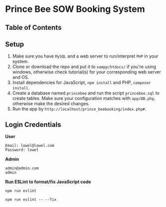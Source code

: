 # Prince Bee SOW Booking System
## Table of Contents

## Setup
1. Make sure you have `MySQL` and a web server to run/interpret `PHP` in your system.
2. Clone or download the repo and put it to `xampp/htdocs/` if you're using windows, otherwise check tutorial(s) for your corresponding web server and OS. 
3. Install dependencies for JavaScript, `npm install` and PHP, `composer install`.
4. Create a database named `princebee` and run the script `princebee.sql` to create tables. Make sure your configuration matches with `app/DB.php`, otherwise make the desired changes.
5. Run the app by `http://localhost/prince_beebooking/index.php#`.


## Login Credentials

**User**
```
Email: lowel@lowel.com
Password: lowel
```
**Admin**
```
admin@admin.com
admin
```

**Run ESLint to format/fix JavaScript code**
```
npm run eslint
```
```
npm run eslint -- --fix
```
